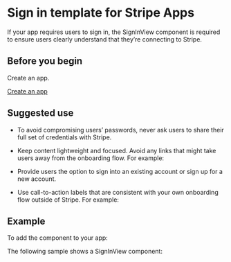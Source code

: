# Sign in template for Stripe Apps

If your app requires users to sign in, the SignInView component is required to ensure users clearly understand that they’re connecting to Stripe.

## Before you begin

Create an app.

[Create an app](/stripe-apps/create-app)

## Suggested use

- To avoid compromising users’ passwords, never ask users to share their full set of credentials with Stripe.

- Keep content lightweight and focused. Avoid any links that might take users away from the onboarding flow. For example:

- Provide users the option to sign into an existing account or sign up for a new account.

- Use call-to-action labels that are consistent with your own onboarding flow outside of Stripe. For example:

## Example

To add the component to your app:

The following sample shows a SignInView component:
